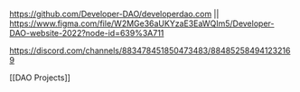 https://github.com/Developer-DAO/developerdao.com || https://www.figma.com/file/W2MGe36aUKYzaE3EaWQIm5/Developer-DAO-website-2022?node-id=639%3A711

https://discord.com/channels/883478451850473483/884852584941232169

[[DAO Projects]]